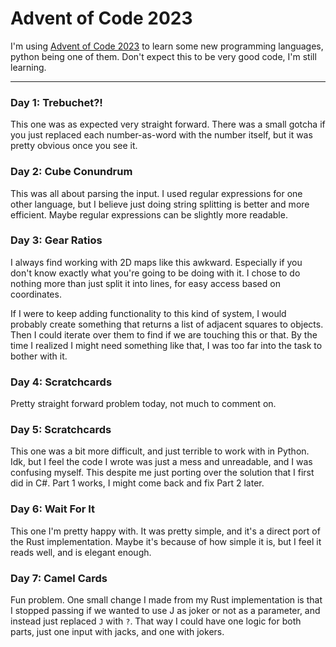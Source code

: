 # Advent of Code 2023

I'm using [Advent of Code 2023](https://adventofcode.com/2023) to learn some new
programming languages, python being one of them. Don't expect this to be very good code,
I'm still learning.

---

### Day 1: Trebuchet?!
This one was as expected very straight forward.
There was a small gotcha if you just replaced each number-as-word with the number itself,
but it was pretty obvious once you see it.

### Day 2: Cube Conundrum
This was all about parsing the input. I used regular expressions for one other language,
but I believe just doing string splitting is better and more efficient.
Maybe regular expressions can be slightly more readable. 

### Day 3: Gear Ratios
I always find working with 2D maps like this awkward.
Especially if you don't know exactly what you're going to be doing with it.
I chose to do nothing more than just split it into lines, for easy access based on coordinates.

If I were to keep adding functionality to this kind of system, I would probably create something
that returns a list of adjacent squares to objects. Then I could iterate over them to find
if we are touching this or that. By the time I realized I might need something like that, I was too
far into the task to bother with it.

### Day 4: Scratchcards
Pretty straight forward problem today, not much to comment on.

### Day 5: Scratchcards
This one was a bit more difficult, and just terrible to work with in Python.
Idk, but I feel the code I wrote was just a mess and unreadable, and I was confusing myself.
This despite me just porting over the solution that I first did in C#.
Part 1 works, I might come back and fix Part 2 later.

### Day 6: Wait For It
This one I'm pretty happy with. It was pretty simple, and it's a direct
port of the Rust implementation. Maybe it's because of how simple it is,
but I feel it reads well, and is elegant enough.

### Day 7: Camel Cards
Fun problem. One small change I made from my Rust implementation is that
I stopped passing if we wanted to use J as joker or not as a parameter,
and instead just replaced `J` with `?`. That way I could have one
logic for both parts, just one input with jacks, and one with jokers.
